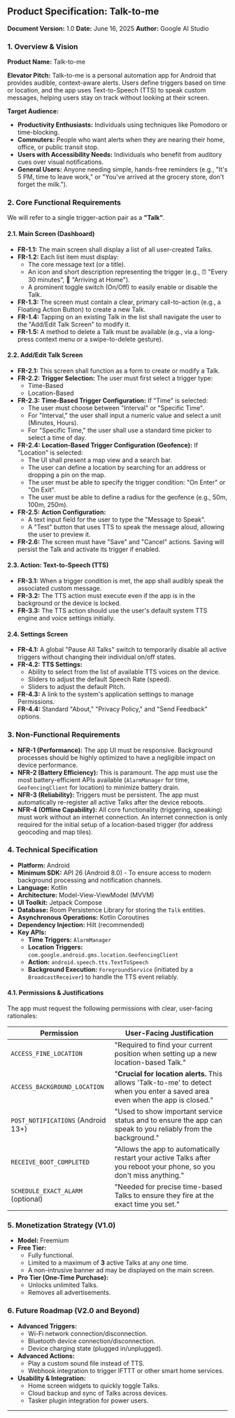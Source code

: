 ## **Product Specification: Talk-to-me**

**Document Version:** 1.0
**Date:** June 16, 2025
**Author:** Google AI Studio

### 1. Overview & Vision

**Product Name:** Talk-to-me

**Elevator Pitch:** Talk-to-me is a personal automation app for Android that provides audible, context-aware alerts. Users define triggers based on time or location, and the app uses Text-to-Speech (TTS) to speak custom messages, helping users stay on track without looking at their screen.

**Target Audience:**
*   **Productivity Enthusiasts:** Individuals using techniques like Pomodoro or time-blocking.
*   **Commuters:** People who want alerts when they are nearing their home, office, or public transit stop.
*   **Users with Accessibility Needs:** Individuals who benefit from auditory cues over visual notifications.
*   **General Users:** Anyone needing simple, hands-free reminders (e.g., "It's 5 PM, time to leave work," or "You've arrived at the grocery store, don't forget the milk.").

### 2. Core Functional Requirements

We will refer to a single trigger-action pair as a **"Talk"**.

#### 2.1. Main Screen (Dashboard)
*   **FR-1.1:** The main screen shall display a list of all user-created Talks.
*   **FR-1.2:** Each list item must display:
    *   The core message text (or a title).
    *   An icon and short description representing the trigger (e.g., ⏰ "Every 30 minutes", 📍 "Arriving at Home").
    *   A prominent toggle switch (On/Off) to easily enable or disable the Talk.
*   **FR-1.3:** The screen must contain a clear, primary call-to-action (e.g., a Floating Action Button) to create a new Talk.
*   **FR-1.4:** Tapping on an existing Talk in the list shall navigate the user to the "Add/Edit Talk Screen" to modify it.
*   **FR-1.5:** A method to delete a Talk must be available (e.g., via a long-press context menu or a swipe-to-delete gesture).

#### 2.2. Add/Edit Talk Screen
*   **FR-2.1:** This screen shall function as a form to create or modify a Talk.
*   **FR-2.2:** **Trigger Selection:** The user must first select a trigger type:
    *   Time-Based
    *   Location-Based
*   **FR-2.3:** **Time-Based Trigger Configuration:** If "Time" is selected:
    *   The user must choose between "Interval" or "Specific Time".
    *   For "Interval," the user shall input a numeric value and select a unit (Minutes, Hours).
    *   For "Specific Time," the user shall use a standard time picker to select a time of day.
*   **FR-2.4:** **Location-Based Trigger Configuration (Geofence):** If "Location" is selected:
    *   The UI shall present a map view and a search bar.
    *   The user can define a location by searching for an address or dropping a pin on the map.
    *   The user must be able to specify the trigger condition: "On Enter" or "On Exit".
    *   The user must be able to define a radius for the geofence (e.g., 50m, 100m, 250m).
*   **FR-2.5:** **Action Configuration:**
    *   A text input field for the user to type the "Message to Speak".
    *   A "Test" button that uses TTS to speak the message aloud, allowing the user to preview it.
*   **FR-2.6:** The screen must have "Save" and "Cancel" actions. Saving will persist the Talk and activate its trigger if enabled.

#### 2.3. Action: Text-to-Speech (TTS)
*   **FR-3.1:** When a trigger condition is met, the app shall audibly speak the associated custom message.
*   **FR-3.2:** The TTS action must execute even if the app is in the background or the device is locked.
*   **FR-3.3:** The TTS action should use the user's default system TTS engine and voice settings initially.

#### 2.4. Settings Screen
*   **FR-4.1:** A global "Pause All Talks" switch to temporarily disable all active triggers without changing their individual on/off states.
*   **FR-4.2:** **TTS Settings:**
    *   Ability to select from the list of available TTS voices on the device.
    *   Sliders to adjust the default Speech Rate (speed).
    *   Sliders to adjust the default Pitch.
*   **FR-4.3:** A link to the system's application settings to manage Permissions.
*   **FR-4.4:** Standard "About," "Privacy Policy," and "Send Feedback" options.

### 3. Non-Functional Requirements

*   **NFR-1 (Performance):** The app UI must be responsive. Background processes should be highly optimized to have a negligible impact on device performance.
*   **NFR-2 (Battery Efficiency):** This is paramount. The app must use the most battery-efficient APIs available (`AlarmManager` for time, `GeofencingClient` for location) to minimize battery drain.
*   **NFR-3 (Reliability):** Triggers must be persistent. The app must automatically re-register all active Talks after the device reboots.
*   **NFR-4 (Offline Capability):** All core functionality (triggering, speaking) must work without an internet connection. An internet connection is only required for the initial setup of a location-based trigger (for address geocoding and map tiles).

### 4. Technical Specification

*   **Platform:** Android
*   **Minimum SDK:** API 26 (Android 8.0) - To ensure access to modern background processing and notification channels.
*   **Language:** Kotlin
*   **Architecture:** Model-View-ViewModel (MVVM)
*   **UI Toolkit:** Jetpack Compose
*   **Database:** Room Persistence Library for storing the `Talk` entities.
*   **Asynchronous Operations:** Kotlin Coroutines
*   **Dependency Injection:** Hilt (recommended)
*   **Key APIs:**
    *   **Time Triggers:** `AlarmManager`
    *   **Location Triggers:** `com.google.android.gms.location.GeofencingClient`
    *   **Action:** `android.speech.tts.TextToSpeech`
    *   **Background Execution:** `ForegroundService` (initiated by a `BroadcastReceiver`) to handle the TTS event reliably.

#### 4.1. Permissions & Justifications

The app must request the following permissions with clear, user-facing rationales:

| Permission                     | User-Facing Justification                                                                                                |
| ------------------------------ | -------------------------------------------------------------------------------------------------------------------------- |
| `ACCESS_FINE_LOCATION`         | "Required to find your current position when setting up a new location-based Talk."                                        |
| `ACCESS_BACKGROUND_LOCATION`   | "**Crucial for location alerts.** This allows 'Talk-to-me' to detect when you enter a saved area even when the app is closed." |
| `POST_NOTIFICATIONS` (Android 13+) | "Used to show important service status and to ensure the app can speak to you reliably from the background."               |
| `RECEIVE_BOOT_COMPLETED`       | "Allows the app to automatically restart your active Talks after you reboot your phone, so you don't miss anything."       |
| `SCHEDULE_EXACT_ALARM` (optional) | "Needed for precise time-based Talks to ensure they fire at the exact time you set."                                     |


### 5. Monetization Strategy (V1.0)

*   **Model:** Freemium
*   **Free Tier:**
    *   Fully functional.
    *   Limited to a maximum of **3** active Talks at any one time.
    *   A non-intrusive banner ad may be displayed on the main screen.
*   **Pro Tier (One-Time Purchase):**
    *   Unlocks unlimited Talks.
    *   Removes all advertisements.

### 6. Future Roadmap (V2.0 and Beyond)

*   **Advanced Triggers:**
    *   Wi-Fi network connection/disconnection.
    *   Bluetooth device connection/disconnection.
    *   Device charging state (plugged in/unplugged).
*   **Advanced Actions:**
    *   Play a custom sound file instead of TTS.
    *   Webhook integration to trigger IFTTT or other smart home services.
*   **Usability & Integration:**
    *   Home screen widgets to quickly toggle Talks.
    *   Cloud backup and sync of Talks across devices.
    *   Tasker plugin integration for power users.

---
